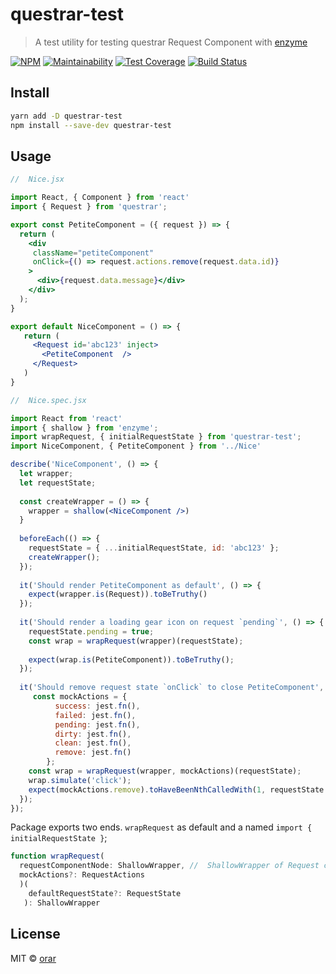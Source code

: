 # questrar-test

> A test utility for testing questrar Request Component with [enzyme](https://airbnb.io/enzyme/)


[![NPM](https://img.shields.io/npm/v/questar-test.svg)](https://www.npmjs.com/package/questrar-test)
[![Maintainability](https://api.codeclimate.com/v1/badges/6f3339b71b06d3b6279c/maintainability)](https://codeclimate.com/github/orarr/questrar-test/maintainability)
[![Test Coverage](https://api.codeclimate.com/v1/badges/6f3339b71b06d3b6279c/test_coverage)](https://codeclimate.com/github/orarr/questrar-test/test_coverage)
[![Build Status](https://travis-ci.org/orarr/questrar-test.svg?branch=master)](https://travis-ci.org/orarr/questrar-test)

## Install

```bash
yarn add -D questrar-test
npm install --save-dev questrar-test
```


## Usage

```jsx harmony
//  Nice.jsx

import React, { Component } from 'react'
import { Request } from 'questrar';

export const PetiteComponent = ({ request }) => {
  return (
    <div
     className="petiteComponent"
     onClick={() => request.actions.remove(request.data.id)}
    >
      <div>{request.data.message}</div>
    </div>
  );
}

export default NiceComponent = () => {
   return (
     <Request id='abc123' inject> 
       <PetiteComponent  />
     </Request>
   )
}
```
```jsx harmony
//  Nice.spec.jsx

import React from 'react'
import { shallow } from 'enzyme';
import wrapRequest, { initialRequestState } from 'questrar-test';
import NiceComponent, { PetiteComponent } from '../Nice'

describe('NiceComponent', () => {
  let wrapper;
  let requestState;
  
  const createWrapper = () => {
    wrapper = shallow(<NiceComponent />)
  }
  
  beforeEach(() => {
    requestState = { ...initialRequestState, id: 'abc123' };
    createWrapper();
  });
  
  it('Should render PetiteComponent as default', () => {
    expect(wrapper.is(Request)).toBeTruthy()
  });
  
  it('Should render a loading gear icon on request `pending`', () => {
    requestState.pending = true;
    const wrap = wrapRequest(wrapper)(requestState);
    
    expect(wrap.is(PetiteComponent)).toBeTruthy();
  });
  
  it('Should remove request state `onClick` to close PetiteComponent', () => {
     const mockActions = {
          success: jest.fn(),
          failed: jest.fn(),
          pending: jest.fn(),
          dirty: jest.fn(),
          clean: jest.fn(),
          remove: jest.fn()
        };
    const wrap = wrapRequest(wrapper, mockActions)(requestState);
    wrap.simulate('click');
    expect(mockActions.remove).toHaveBeenNthCalledWith(1, requestState.id);
  });
});
```

Package exports two ends. `wrapRequest` as default and a named `import { initialRequestState }`;

```js
function wrapRequest(
  requestComponentNode: ShallowWrapper, //  ShallowWrapper of Request component node
  mockActions?: RequestActions
  )(
    defaultRequestState?: RequestState
   ): ShallowWrapper
```


## License

MIT © [orar](https://github.com/orar)
